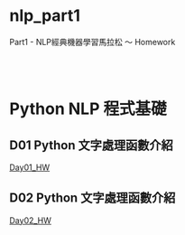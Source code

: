 # nlp_part1

Part1 - NLP經典機器學習馬拉松 ～ Homework


</br>
</br>	

# Python NLP 程式基礎


## D01 Python 文字處理函數介紹
[Day01_HW](https://github.com/juidasci/nlp_part1/blob/main/homework/Day01.ipynb)

## D02 Python 文字處理函數介紹
[Day02_HW](https://github.com/juidasci/nlp_part1/blob/main/homework/Day02.ipynb)

